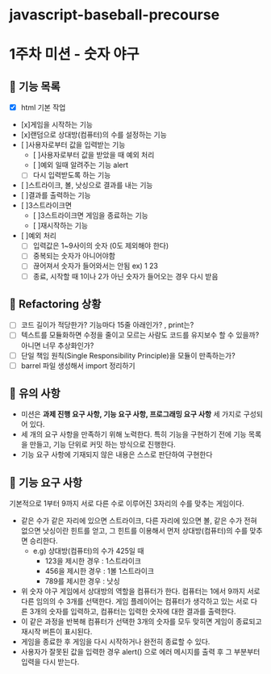# javascript-baseball-precourse

# 1주차 미션 - 숫자 야구

## 🚀 기능 목록

- [x] html 기본 작업

- [x]게임을 시작하는 기능
- [x]랜덤으로 상대방(컴퓨터)의 수를 설정하는 기능
- [ ]사용자로부터 값을 입력받는 기능
  - [ ]사용자로부터 값을 받았을 때 예외 처리
  - [ ]예외 일때 알려주는 기능 alert
  - [ ] 다시 입력받도록 하는 기능
- [ ]스트라이크, 볼, 낫싱으로 결과를 내는 기능
- [ ]결과를 출력하는 기능
- [ ]3스트라이크면
  - [ ]3스트라이크면 게임을 종료하는 기능
  - [ ]재시작하는 기능
- [ ]예외 처리
  - [ ] 입력값은 1~9사이의 숫자 (0도 제외해야 한다)
  - [ ] 중복되는 숫자가 아니어야함
  - [ ] 끊어져서 숫자가 들어와서는 안됨 ex) 1 23
  - [ ]  종료, 시작할 때 1이나 2가 아닌 숫자가 들어오는 경우 다시 받음

## 🚀 Refactoring 상황

- [ ] 코드 길이가 적당한가? 기능마다 15줄 아래인가? , print는?
- [ ] 텍스트를 모듈화하면 수정을 줄이고 모르는 사람도 코드를 유지보수 할 수 있을까? 아니면 너무 추상화인가?
- [ ] 단일 책임 원칙(Single Responsibility Principle)을 모듈이 만족하는가?
- [ ] barrel 파일 생성해서 import 정리하기

## 🚀 유의 사항

- 미션은 **과제 진행 요구 사항, 기능 요구 사항, 프로그래밍 요구 사항** 세 가지로 구성되어 있다.
- 세 개의 요구 사항을 만족하기 위해 노력한다. 특히 기능을 구현하기 전에 기능 목록을 만들고, 기능 단위로 커밋 하는 방식으로 진행한다.
- 기능 요구 사항에 기재되지 않은 내용은 스스로 판단하여 구현한다

## 🚀 기능 요구 사항

기본적으로 1부터 9까지 서로 다른 수로 이루어진 3자리의 수를 맞추는 게임이다.

- 같은 수가 같은 자리에 있으면 스트라이크, 다른 자리에 있으면 볼, 같은 수가 전혀 없으면 낫싱이란 힌트를 얻고, 그 힌트를 이용해서 먼저 상대방(컴퓨터)의 수를 맞추면 승리한다.
  - e.g) 상대방(컴퓨터)의 수가 425일 때
    - 123을 제시한 경우 : 1스트라이크
    - 456을 제시한 경우 : 1볼 1스트라이크
    - 789를 제시한 경우 : 낫싱
- 위 숫자 야구 게임에서 상대방의 역할을 컴퓨터가 한다. 컴퓨터는 1에서 9까지 서로 다른 임의의 수 3개를 선택한다. 게임 플레이어는 컴퓨터가 생각하고 있는 서로 다른 3개의 숫자를 입력하고, 컴퓨터는 입력한 숫자에 대한
  결과를 출력한다.
- 이 같은 과정을 반복해 컴퓨터가 선택한 3개의 숫자를 모두 맞히면 게임이 종료되고 재시작 버튼이 표시된다.
- 게임을 종료한 후 게임을 다시 시작하거나 완전히 종료할 수 있다.
- 사용자가 잘못된 값을 입력한 경우 alert() 으로 에러 메시지를 출력 후 그 부분부터 입력을 다시 받는다.
